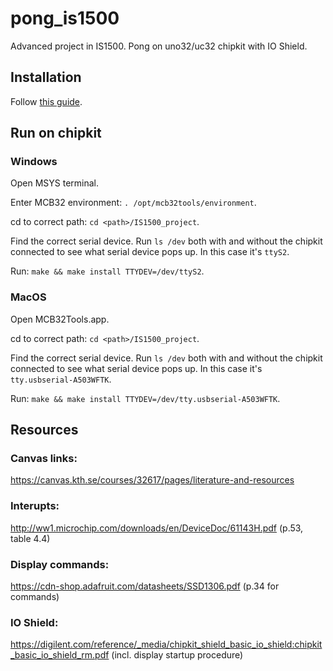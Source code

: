 # pong_is1500

Advanced project in IS1500. Pong on uno32/uc32 chipkit with IO Shield.

## Installation

Follow [this guide](https://github.com/is1200-example-projects/mcb32tools/releases/).

## Run on chipkit

### Windows

Open MSYS terminal.

Enter MCB32 environment: `. /opt/mcb32tools/environment`.

cd to correct path: `cd <path>/IS1500_project`.

Find the correct serial device. Run `ls /dev` both with and without the chipkit connected to see what serial device pops up. In this case it's `ttyS2`.

Run: `make && make install TTYDEV=/dev/ttyS2`.

### MacOS

Open MCB32Tools.app.

cd to correct path: `cd <path>/IS1500_project`.

Find the correct serial device. Run `ls /dev` both with and without the chipkit connected to see what serial device pops up. In this case it's `tty.usbserial-A503WFTK`.

Run: `make && make install TTYDEV=/dev/tty.usbserial-A503WFTK`.

## Resources

### Canvas links:
https://canvas.kth.se/courses/32617/pages/literature-and-resources

### Interupts:
http://ww1.microchip.com/downloads/en/DeviceDoc/61143H.pdf (p.53, table 4.4)

### Display commands:
https://cdn-shop.adafruit.com/datasheets/SSD1306.pdf (p.34 for commands)

### IO Shield:
https://digilent.com/reference/_media/chipkit_shield_basic_io_shield:chipkit_basic_io_shield_rm.pdf (incl. display startup procedure)
